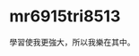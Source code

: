 ﻿---
home: true
heroImage: /home_page/avatar.png
heroImageStyle: {
  maxHeight: '200px',
  display: block,
  margin: '6rem auto 1.5rem',
  borderRadius: '50%',
  boxShadow: '0 5px 18px rgba(0,0,0,0.2)'
}
bgImageStyle: {
  height: '500px'
}
---

# mr6915tri8513

學習使我更強大，所以我樂在其中。